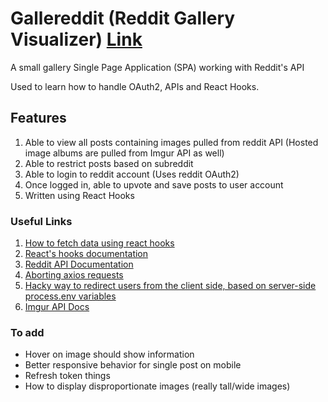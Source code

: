 # Gallereddit (Reddit Gallery Visualizer) [Link](https://gallereddit.herokuapp.com/)
A small gallery Single Page Application (SPA) working with Reddit's API

Used to learn how to handle OAuth2, APIs and React Hooks.

## Features
1. Able to view all posts containing images pulled from reddit API (Hosted image albums are pulled from Imgur API as well)
2. Able to restrict posts based on subreddit
3. Able to login to reddit account (Uses reddit OAuth2)
4. Once logged in, able to upvote and save posts to user account
5. Written using React Hooks

### Useful Links
1. [How to fetch data using react hooks](https://www.robinwieruch.de/react-hooks-fetch-data)
2. [React's hooks documentation](https://reactjs.org/docs/hooks-reference.html)
3. [Reddit API Documentation](https://www.reddit.com/dev/api/)
4. [Aborting axios requests](https://github.com/axios/axios/blob/master/README.md#cancellation)
5. [Hacky way to redirect users from the client side, based on server-side process.env variables](https://stackoverflow.com/questions/49835830/res-redirect-cors-not-working-in-mean-app)
6. [Imgur API Docs](https://apidocs.imgur.com/?version=latest#intro)

### To add
- Hover on image should show information
- Better responsive behavior for single post on mobile
- Refresh token things
- How to display disproportionate images (really tall/wide images)